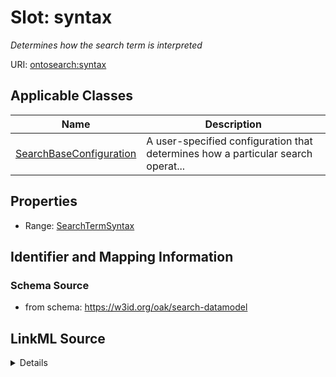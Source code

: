 # Slot: syntax
_Determines how the search term is interpreted_


URI: [ontosearch:syntax](https://w3id.org/oak/search-datamodel/syntax)



<!-- no inheritance hierarchy -->




## Applicable Classes

| Name | Description |
| --- | --- |
[SearchBaseConfiguration](SearchBaseConfiguration.md) | A user-specified configuration that determines how a particular search operat...






## Properties

* Range: [SearchTermSyntax](SearchTermSyntax.md)







## Identifier and Mapping Information







### Schema Source


* from schema: https://w3id.org/oak/search-datamodel




## LinkML Source

<details>
```yaml
name: syntax
description: Determines how the search term is interpreted
from_schema: https://w3id.org/oak/search-datamodel
rank: 1000
alias: syntax
owner: SearchBaseConfiguration
domain_of:
- SearchBaseConfiguration
range: SearchTermSyntax

```
</details>